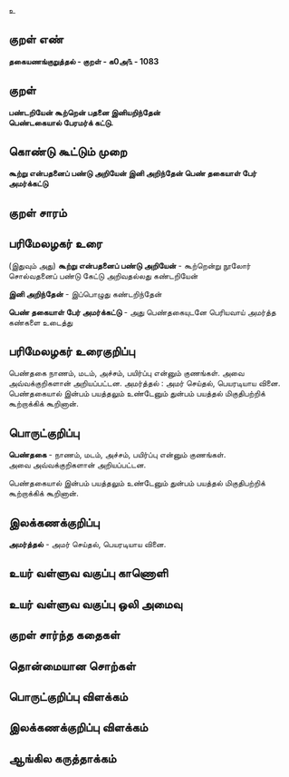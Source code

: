 உ

## குறள் எண் 

**தகையணங்குறுத்தல் - குறள் - க0அ௩ - 1083**

## குறள் 

**பண்டறியேன் கூற்றென் பதனை இனியறிந்தேன்  
பெண்டகையால் பேரமர்க் கட்டு.**

## கொண்டு கூட்டும் முறை

**கூற்று என்பதனைப் பண்டு அறியேன் இனி அறிந்தேன் பெண் தகையாள் பேர் அமர்க்கட்டு**

## குறள் சாரம் 


## பரிமேலழகர் உரை

(இதுவும் அது) 
**கூற்று என்பதனைப் பண்டு அறியேன்** - கூற்றென்று நூலோர் சொல்வதனைப் பண்டு கேட்டு அறிவதல்லது கண்டறியேன் 

**இனி அறிந்தேன்** - இப்பொழுது கண்டறிந்தேன் 

**பெண் தகையாள் பேர் அமர்க்கட்டு** - அது பெண்தகையுடனே பெரியவாய் அமர்த்த கண்களை உடைத்து

## பரிமேலழகர் உரைகுறிப்பு   

பெண்தகை  நாணம், மடம், அச்சம், பயிர்ப்பு என்னும் குணங்கள். அவை அவ்வக்குறிகளான் அறியப்பட்டன. அமர்த்தல் : அமர் செய்தல், பெயரடியாய வினை. பெண்தகையால் இன்பம் பயத்தலும் உண்டேனும் துன்பம் பயத்தல் மிகுதிபற்றிக் கூற்றாக்கிக் கூறினான்.

## பொருட்குறிப்பு 

**பெண்தகை** - நாணம், மடம், அச்சம், பயிர்ப்பு என்னும் குணங்கள்.   
அவை அவ்வக்குறிகளான் அறியப்பட்டன.

பெண்தகையால் இன்பம் பயத்தலும் உண்டேனும் துன்பம் பயத்தல் மிகுதிபற்றிக் கூற்றாக்கிக் கூறினான்.

## இலக்கணக்குறிப்பு  

**அமர்த்தல்** - அமர் செய்தல், பெயரடியாய வினை. 

## உயர் வள்ளுவ வகுப்பு காணொளி


## உயர் வள்ளுவ வகுப்பு ஒலி அமைவு 

 
## குறள் சார்ந்த கதைகள் 


## தொன்மையான சொற்கள்


## பொருட்குறிப்பு விளக்கம்


## இலக்கணக்குறிப்பு விளக்கம்


## ஆங்கில கருத்தாக்கம் 


